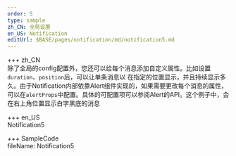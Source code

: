 ```yaml
--- 
order: 5
type: sample
zh_CN: 全局设置
en_US: Notification
editUrl: $BASE/pages/notification/md/notification5.md
---
```


+++ zh_CN  
除了全局的config配置外，您还可以给每个消息添加自定义属性。比如设置<Code>duration</Code>、<Code>position</Code>后，可以让单条消息以
    在指定的位置显示，并且持续显示多久。由于Notification内部依靠Alert组件实现的，如果需要更改每个消息的属性，
    可以在<Code>alertProps</Code>中配置。具体的可配置项可以参阅Alert的API。这个例子中，会在右上角位置显示白字黑底的消息

    
+++ en_US  
Notification5

+++ SampleCode  
fileName: Notification5
